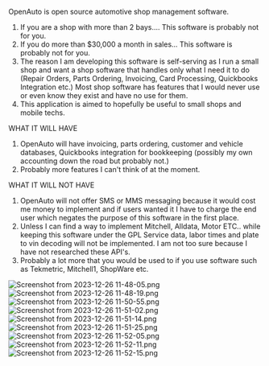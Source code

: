 OpenAuto is open source automotive shop management software. 

1. If you are a shop with more than 2 bays.... This software is probably not for you.
2. If you do more than $30,000 a month in sales... This software is probably not for you.
3. The reason I am developing this software is self-serving as I run a small shop and want a shop software that handles
only what I need it to do (Repair Orders, Parts Ordering, Invoicing, Card Processing, Quickbooks Integration etc.)
Most shop software has features that I would never use or even know they exist and have no use for them.
4. This application is aimed to hopefully be useful to small shops and mobile techs.


WHAT IT WILL HAVE

1. OpenAuto will have invoicing, parts ordering, customer and vehicle databases, Quickbooks integration for bookkeeping
   (possibly my own accounting down the road but probably not.)
2. Probably more features I can't think of at the moment.


WHAT IT WILL NOT HAVE

1. OpenAuto will not offer SMS or MMS messaging because it would cost me money to implement and if users wanted it I 
have to charge the end user which negates the purpose of this software in the first place.
2. Unless I can find a way to implement Mitchell, Alldata, Motor ETC.. while keeping this software under the GPL
Service data, labor times and plate to vin decoding will not be implemented. I am not too sure because I have not 
researched these API's.
3. Probably a lot more that you would be used to if you use software such as Tekmetric, Mitchell1, ShopWare etc.

![Screenshot from 2023-12-26 11-48-05.png](..%2F..%2FPictures%2FScreenshots%2FScreenshot%20from%202023-12-26%2011-48-05.png)
![Screenshot from 2023-12-26 11-48-19.png](..%2F..%2FPictures%2FScreenshots%2FScreenshot%20from%202023-12-26%2011-48-19.png)
![Screenshot from 2023-12-26 11-50-55.png](..%2F..%2FPictures%2FScreenshots%2FScreenshot%20from%202023-12-26%2011-50-55.png)
![Screenshot from 2023-12-26 11-51-02.png](..%2F..%2FPictures%2FScreenshots%2FScreenshot%20from%202023-12-26%2011-51-02.png)
![Screenshot from 2023-12-26 11-51-14.png](..%2F..%2FPictures%2FScreenshots%2FScreenshot%20from%202023-12-26%2011-51-14.png)
![Screenshot from 2023-12-26 11-51-25.png](..%2F..%2FPictures%2FScreenshots%2FScreenshot%20from%202023-12-26%2011-51-25.png)
![Screenshot from 2023-12-26 11-52-05.png](..%2F..%2FPictures%2FScreenshots%2FScreenshot%20from%202023-12-26%2011-52-05.png)
![Screenshot from 2023-12-26 11-52-11.png](..%2F..%2FPictures%2FScreenshots%2FScreenshot%20from%202023-12-26%2011-52-11.png)
![Screenshot from 2023-12-26 11-52-15.png](..%2F..%2FPictures%2FScreenshots%2FScreenshot%20from%202023-12-26%2011-52-15.png)